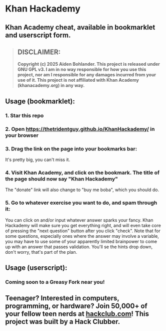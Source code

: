 # Khan Hackademy
## Khan Academy cheat, available in bookmarklet and userscript form.
> ## **DISCLAIMER**:
> **Copyright (c) 2025 Aiden Bohlander. This project is released under GNU GPL v3. I am in no way responsible for how you use this project, nor am I responsible for any damages incurred from your use of it. This project is not affiliated with Khan Academy (khanacademy.org) in any way.**
## Usage (bookmarklet):
### 1. Star this repo
### 2. Open https://thetridentguy.github.io/KhanHackademy/ in your browser
### 3. Drag the link on the page into your bookmarks bar:
It's pretty big, you can't miss it.
### 4. Visit Khan Academy, and click on the bookmark. The title of the page should now say "Khan Hackademy"
The "donate" link will also change to "buy me boba", which you should do.
### 5. Go to whatever exercise you want to do, and spam through it:
You can click on and/or input whatever answer sparks your fancy. Khan Hackademy will make sure you get everything right, and will even take core of pressing the "next question" button after you click "check". Note that for some questions, especially ones where the answer may involve a variable, you may have to use some of your apparently limited brainpower to come up with an answer that passes validation. You'll se the hints drop down, don't worry, that's part of the plan.
## Usage (userscript):
### Coming soon to a Greasy Fork near you!
## Teenager? Interested in computers, programming, or hardware? Join 50,000+ of your fellow teen nerds at [hackclub.com](https://hackclub.com)! This project was built by a Hack Clubber.
